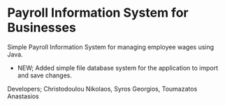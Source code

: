 # Payroll Information System for Businesses
 Simple Payroll Information System for managing employee wages using Java.

 - NEW; Added simple file database system for the application to import and save changes.


 Developers; Christodoulou Nikolaos, Syros Georgios, Toumazatos Anastasios
